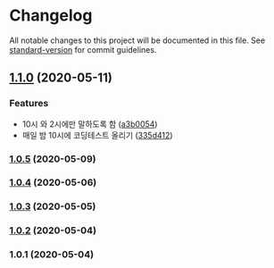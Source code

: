 # Changelog

All notable changes to this project will be documented in this file. See [standard-version](https://github.com/conventional-changelog/standard-version) for commit guidelines.

## [1.1.0](https://github.com/taehyeong224/slack-bot-ts/compare/v1.0.4...v1.1.0) (2020-05-11)


### Features

* 10시 와 2시에만 말하도록 함 ([a3b0054](https://github.com/taehyeong224/slack-bot-ts/commit/a3b00547e63a6f5eea93462e52a106036877f966))
* 매일 밤 10시에 코딩테스트 올리기 ([335d412](https://github.com/taehyeong224/slack-bot-ts/commit/335d412328d72ae100c0460860777391f1a978fa))

### [1.0.5](https://github.com/taehyeong224/slack-bot-ts/compare/v1.0.4...v1.0.5) (2020-05-09)

### [1.0.4](https://github.com/taehyeong224/slack-bot-ts/compare/v1.0.3...v1.0.4) (2020-05-06)

### [1.0.3](https://github.com/taehyeong224/slack-bot-ts/compare/v1.0.2...v1.0.3) (2020-05-05)

### [1.0.2](https://github.com/taehyeong224/slack-bot-ts/compare/v1.0.1...v1.0.2) (2020-05-04)

### 1.0.1 (2020-05-04)
